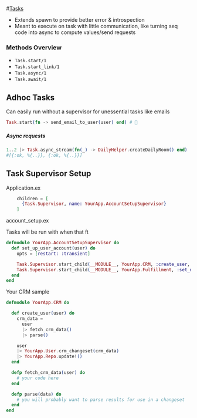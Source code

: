 #[Tasks](https://hexdocs.pm/elixir/Task.html)

- Extends spawn to provide better error & introspection
- Meant to execute on task with little communication, like turning seq code into async to compute values/send requests

### Methods Overview

-  `Task.start/1`
-  `Task.start_link/1`
-  `Task.async/1`
-  `Task.await/1`

## Adhoc Tasks

Can easily run without a supervisor for unessential tasks like emails

```elixir
Task.start(fn -> send_email_to_user(user) end) # 🎉
```

##### Async requests

```elixir
1..2 |> Task.async_stream(fn(_) -> DailyHelper.createDailyRoom() end) |> Enum.to_list()
#[{:ok, %{..}}, {:ok, %{..}}]
```

## Task Supervisor Setup

Application.ex

```elixir
    children = [
      {Task.Supervisor, name: YourApp.AccountSetupSupervisor}
    ]
```

account_setup.ex

Tasks will be run with when that ft

```elixir
defmodule YourApp.AccountSetupSupervisor do
  def set_up_user_account(user) do
    opts = [restart: :transient]

    Task.Supervisor.start_child(__MODULE__, YourApp.CRM, :create_user, [user], opts)
    Task.Supervisor.start_child(__MODULE__, YourApp.Fulfillment, :set_nearest_location, [user], opts)
  end
end
```

Your  CRM sample

```elixir
defmodule YourApp.CRM do

  def create_user(user) do
    crm_data =
      user
      |> fetch_crm_data()
      |> parse()

    user
    |> YourApp.User.crm_changeset(crm_data)
    |> YourApp.Repo.update!()
  end

  defp fetch_crm_data(user) do
    # your code here
  end

  defp parse(data) do
    # you will probably want to parse results for use in a changeset
  end
end
```

